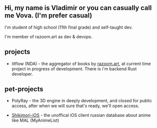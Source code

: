 ## Hi, my name is Vladimir or you can casually call me Vova. (I'm prefer casual)

I'm student of high school (11th final grade) and self-taught dev.

I'm member of razoom.art as dev & devops.

## projects
* litflow (NDA) - the aggregator of books by [razoom.art](https://github.com/razoomart), at current time project in progress of development. There is i'm backend Rust developer.

## pet-projects

* PolyRay - the 3D engine in deeply development, and closed for public access, after when we will sure that's ready, we'll open access.

* [Shikimori-iOS](https://github.com/vlapsk1y/shikimori-ios) - the unoffical iOS client russian database about anime like MAL (MyAnimeList)
